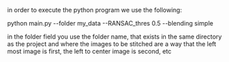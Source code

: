 in order to execute the python program we use the following:

python main.py --folder my_data  --RANSAC_thres 0.5 --blending simple

in the folder field you use the folder name, that exists in the same directory as the project and where the images to be stitched are a way that the
left most image is first, the left to center image is second, etc
